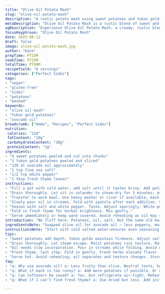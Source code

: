 ```yaml
---
title: "Olive Oil Potato Mash"
slug: "olive-oil-potato-mash"
description: "A rustic potato mash using sweet potatoes and Yukon golds. Cooked in salted water till fork-tender, drained, mashed with light avocado oil instead of olive. Gradual oil incorporation for creamy but firm texture. Salt, white pepper added. Mixed thyme leaves folded in. Avoid overmixing to keep character. Simple, adaptable, dairy-free, gluten-free, vegan-friendly."
metaDescription: "Olive Oil Potato Mash is a rustic blend of sweet and Yukon golds. Enjoy creamy, dairy-free mash with fresh thyme for a twist on a classic dish."
ogDescription: "Experience Olive Oil Potato Mash, a creamy, rustic blend of sweet and Yukon gold potatoes. Vegan, gluten-free, and full of flavor."
focusKeyphrase: "Olive Oil Potato Mash"
date: 2025-08-12
draft: false
image: olive-oil-potato-mash.jpg
author: "Kate"
prepTime: PT15M
cookTime: PT25M
totalTime: PT40M
recipeYield: "6 servings"
categories: ["Perfect Sides"]
tags:
- "vegan"
- "gluten-free"
- "sides"
- "potatoes"
- "mashed"
keywords:
- "olive oil mash"
- "Yukon gold potatoes"
- "avocado oil"
breadcrumb: ["Home", "Recipes", "Perfect Sides"]
nutrition: 
 calories: "210"
 fatContent: "10g"
 carbohydrateContent: "30g"
 proteinContent: "2g"
ingredients:
- "4 sweet potatoes peeled and cut into chunks"
- "3 Yukon gold potatoes peeled and sliced"
- "120 ml avocado oil approximately"
- "1 tsp fine sea salt"
- "1/2 tsp white pepper"
- "1 tbsp fresh thyme leaves"
instructions:
- "Fill a pot with cold water, add salt until it tastes briny. Add potatoes. Bring to rolling boil; watch for gentle bubbling sound, skin should easily pull away when pierced with fork in 20-25 minutes."
- "Drain thoroughly. Let sit in colander to steam-dry for 3 minutes; avoids watery mash."
- "Transfer to warm bowl. Use heavy masher or ricer if available, mash just enough to break lumps but keep texture. No electric mixer — ruins mouthfeel."
- "Slowly pour oil in streams. Fold with spatula after each addition. Stop when texture is creamy yet holds shape. If dry, add a teaspoon more oil but avoid slick pastiness."
- "Season with salt and white pepper. Taste. Adjust sparingly. White pepper sharper but less visible."
- "Fold in fresh thyme for herbal brightness. Mix gently."
- "Serve immediately or keep warm covered. Avoid reheating as oil may separate and potatoes lose firmness."
introduction: "No fluff here. Potatoes, oil, salt. Not the same old mash. Sweet potatoes add subtle sweetness, Yukon golds bring buttery creaminess without butter. Avocado oil instead of olive gives mild, less fruity flavor. Heating oil with potatoes kills green bitterness—don't assume olive oil always works best. Watch for that soft cooking point; poke with fork until it slides off easily but still holds shape in chunks once mashed. Toss thyme in last sec — fresh, herbal punch. Avoid whipping frenzy—it turns gluey, mushy, flat. Simple but smart tweaks create something worth doubling next time."
ingredientsNote: "Swapped olive oil for avocado oil — less peppery, more neutral but healthy fats stay intact. Sweet potatoes replace half white for nuanced sweetness, moisture balance. Yukon golds chosen for waxy texture, hold shape better than russets which get gummy fast. Salt measured for firm salty undertone; add gradually. White pepper over black for subtle heat, no specks in mash. Fresh thyme optional but recommended for subtle aromatic dimension. Keep potato pieces chunky enough to mash by hand, no drowning in oil. Fresh herbs improve freshness but skip if convenience matters."
instructionsNote: "Start with cold salted water—ensures even seasoning. Boil till potatoes fork-tender; test often past 20 mins. Drain fully, let steam off moisture, dries surface preventing watery mash. Use heavy hand masher or ricer; electric whip wrecks texture, overworks starch releasing glue. Incorporate oil by slow deliberate folding, not dumping at once. Texture clues: creamy but when scooped, mash holds shape; spread but not runny. Season last, taste carefully because oil smooths flavors. Add herbs last, fold with care to avoid bruising. Serve fresh; reheat risks oil splitting and texture loss. If saving left overs, reheat with splash of water, not oil."
tips:
- "Sweet potatoes add depth. Yukon golds maintain firmness. Adjust salt in water. Boil till fork pierces easily. Test often, don’t overcook."
- "Drain thoroughly. Let steam escape. Moist potatoes ruin texture. Mash by hand, heavy masher recommended. Electric mixers create gummy result."
- "Oil needs slow incorporation. Pour in streams while folding. Avoid dumping. Watch texture—creamy yet firm. Not runny; adjust with extra oil if needed."
- "Fresh thyme, last step. Fold in gently. Fresh herbs elevate flavor. Miss this, mash feels flat. Replace with dried thyme if urgent."
- "Serve hot. Avoid reheating; oil separates and texture changes. Store leftovers in fridge, reheat with water splash. Keep flavors balanced."
faq:
- "q: Why use avocado oil? a: Less fruity than olive. Neutral taste, healthy fats intact. Great for mash. Avoid bitterness from heat."
- "q: What if mash is too runny? a: Add more potatoes if possible. Or use less oil next time. Textures vary with types."
- "q: Can leftovers be saved? a: Yes, but refrigerate air-tight. Reheat with splash of water. Not oil. Prevent separation, maintain texture."
- "q: What if I can’t find fresh thyme? a: Use dried but less. Add initial—more flavor when cooking. Fresh preferable for final touch."

---
```

